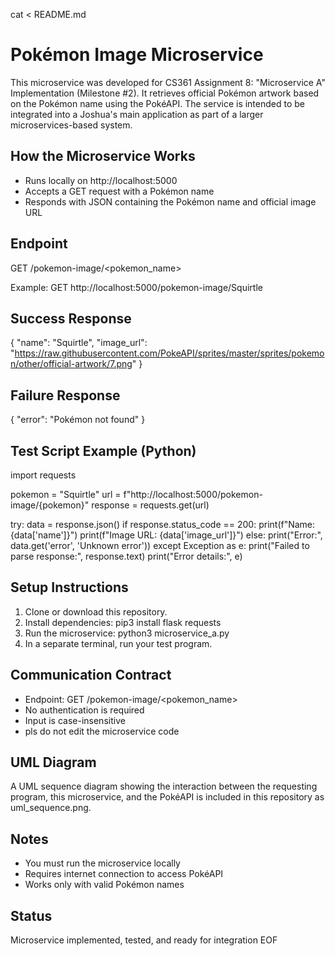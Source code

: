cat <<EOF > README.md
# Pokémon Image Microservice

This microservice was developed for CS361 Assignment 8: "Microservice A" Implementation (Milestone #2). It retrieves official Pokémon artwork based on the Pokémon name using the PokéAPI. The service is intended to be integrated into a Joshua's main application as part of a larger microservices-based system.

## How the Microservice Works

- Runs locally on http://localhost:5000
- Accepts a GET request with a Pokémon name
- Responds with JSON containing the Pokémon name and official image URL

## Endpoint

GET /pokemon-image/<pokemon_name>

Example:
GET http://localhost:5000/pokemon-image/Squirtle

## Success Response

{
  "name": "Squirtle",
  "image_url": "https://raw.githubusercontent.com/PokeAPI/sprites/master/sprites/pokemon/other/official-artwork/7.png"
}

## Failure Response

{
  "error": "Pokémon not found"
}

## Test Script Example (Python)

import requests

pokemon = "Squirtle"
url = f"http://localhost:5000/pokemon-image/{pokemon}"
response = requests.get(url)

try:
    data = response.json()
    if response.status_code == 200:
        print(f"Name: {data['name']}")
        print(f"Image URL: {data['image_url']}")
    else:
        print("Error:", data.get('error', 'Unknown error'))
except Exception as e:
    print("Failed to parse response:", response.text)
    print("Error details:", e)

## Setup Instructions

1. Clone or download this repository.
2. Install dependencies:
   pip3 install flask requests
3. Run the microservice:
   python3 microservice_a.py
4. In a separate terminal, run your test program.

## Communication Contract

- Endpoint: GET /pokemon-image/<pokemon_name>
- No authentication is required
- Input is case-insensitive
- pls do not edit the microservice code 

## UML Diagram

A UML sequence diagram showing the interaction between the requesting program, this microservice, and the PokéAPI is included in this repository as uml_sequence.png.

## Notes

- You must run the microservice locally
- Requires internet connection to access PokéAPI
- Works only with valid Pokémon names

## Status

Microservice implemented, tested, and ready for integration
EOF